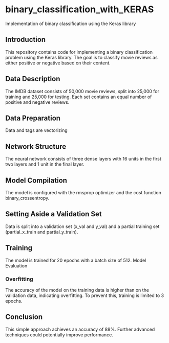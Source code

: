 # binary_classification_with_KERAS
Implementation of binary classification using the Keras library
## Introduction
This repository contains code for implementing a binary classification problem using the Keras library. The goal is to classify movie reviews as either positive or negative based on their content.

## Data Description
The IMDB dataset consists of 50,000 movie reviews, split into 25,000 for training and 25,000 for testing. Each set contains an equal number of positive and negative reviews.

## Data Preparation
Data and tags are vectorizing

## Network Structure
The neural network consists of three dense layers with 16 units in the first two layers and 1 unit in the final layer.

## Model Compilation
The model is configured with the rmsprop optimizer and the cost function binary_crossentropy.

## Setting Aside a Validation Set
Data is split into a validation set (x_val and y_val) and a partial training set (partial_x_train and partial_y_train).

## Training
The model is trained for 20 epochs with a batch size of 512.
Model Evaluation

### Overfitting

The accuracy of the model on the training data is higher than on the validation data, indicating overfitting. To prevent this, training is limited to 3 epochs.

## Conclusion
This simple approach achieves an accuracy of 88%. Further advanced techniques could potentially improve performance.

